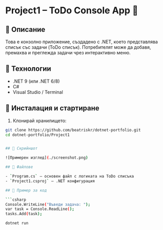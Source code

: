 # Project1 – ToDo Console App 📝

## 📝 Описание
Това е конзолно приложение, създадено с .NET, което представлява списък със задачи (ToDo списък). Потребителят може да добавя, премахва и преглежда задачи чрез интерактивно меню.

## 🔧 Технологии
- .NET 9 (или .NET 6/8)
- C#
- Visual Studio / Terminal

## 🚀 Инсталация и стартиране

1. Клонирай хранилището:
```bash
git clone https://github.com/beatriskr/dotnet-portfolio.git
cd dotnet-portfolio/Project1


## 📸 Скрийншот

![Примерен изглед](./screenshot.png)

## 🧱 Файлове

- `Program.cs` – основен файл с логиката на ToDo списъка
- `Project1.csproj` – .NET конфигурация

## 🧪 Пример за код

```csharp
Console.WriteLine("Въведи задача: ");
var task = Console.ReadLine();
tasks.Add(task);

dotnet run
